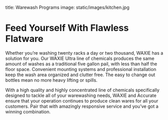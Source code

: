 title: Warewash Programs
image: static/images/kitchen.jpg

# Feed Yourself With Flawless Flatware

Whether you’re washing twenty racks a day or two thousand, WAXIE has a solution for you. Our WAXIE Ultra line of chemicals produces the same amount of washes as a traditional five gallon pail, with less than half the floor space. Convenient mounting systems and professional installation keep the wash area organized and clutter free. The easy to change out bottles mean no more heavy lifting or spills.

With a high quality and highly concentrated line of chemicals specifically designed to tackle all of your warewashing needs, WAXIE and Accurate ensure that your operation continues to produce clean wares for all your customers. Pair that with amazingly responsive service and you’ve got a winning combination.
